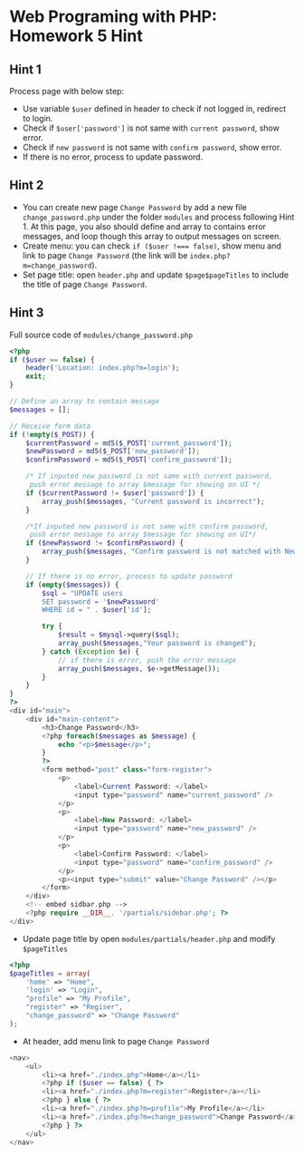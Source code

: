 # Web Programing with PHP: Homework 5 Hint 

## Hint 1
Process page with below step:
- Use variable `$user` defined in header to check if not logged in, redirect to login.
- Check if `$user['password']` is not same with `current password`, show error.
- Check if `new password` is not same with `confirm password`, show error.
- If there is no error, process to update password.

## Hint 2
- You can create new page `Change Password` by add a new file `change_password.php` under the folder `modules` and process following Hint 1. At this page, you also should define and array to contains error messages, and loop though this array to output messages on screen.
- Create menu: you can check `if ($user !=== false)`, show menu and link to page `Change Password` (the link will be `index.php?m=change_password`).
- Set page title: open `header.php` and update `$page$pageTitles` to include the title of page `Change Password`.


## Hint 3

Full source code of `modules/change_password.php`

```php
<?php
if ($user == false) {
    header('Location: index.php?m=login');
    exit;
}

// Define an array to contain message
$messages = [];

// Receive form data
if (!empty($_POST)) {
    $currentPassword = md5($_POST['current_password']);
    $newPassword = md5($_POST['new_password']);
    $confirmPassword = md5($_POST['confirm_password']);

    /* If inputed new password is not same with current password,
     push error message to array $message for showing on UI */
    if ($currentPassword != $user['password']) {
        array_push($messages, "Current password is incorrect");
    }

    /*If inputed new password is not same with confirm password,
     push error message to array $message for showing on UI*/
    if ($newPassword != $confirmPassword) {
        array_push($messages, "Confirm password is not matched with New Password");
    }

    // If there is no error, process to update password
    if (empty($messages)) {
        $sql = "UPDATE users
        SET password = '$newPassword'
        WHERE id = " . $user['id'];

        try {
            $result = $mysql->query($sql);
            array_push($messages,"Your password is changed");
        } catch (Exception $e) {
            // if there is error, push the error message
            array_push($messages, $e->getMessage());
        }
    }
}
?>
<div id="main">
    <div id="main-content">
        <h3>Change Password</h3>
        <?php foreach($messages as $message) {
            echo "<p>$message</p>";
        } 
        ?>
        <form method="post" class="form-register">
            <p>
                <label>Current Password: </label>
                <input type="password" name="current_password" />
            </p>
            <p>
                <label>New Password: </label>
                <input type="password" name="new_password" />
            </p>
            <p>
                <label>Confirm Password: </label>
                <input type="password" name="confirm_password" />
            </p>
            <p><input type="submit" value="Change Password" /></p>
        </form>
    </div>
    <!-- embed sidbar.php -->
    <?php require __DIR__. '/partials/sidebar.php'; ?>
</div>
```

- Update page title by open `modules/partials/header.php` and modify `$pageTitles`

```php
<?php
$pageTitles = array(
    'home' => "Home",
    'login' => "Login",
    "profile" => "My Profile",
    "register" => "Regiser",
    "change_password" => "Change Password"
);
```

- At header, add menu link to page `Change Password`

```php
<nav>
    <ul>
        <li><a href="./index.php">Home</a></li>
        <?php if ($user == false) { ?>
        <li><a href="./index.php?m=register">Register</a></li>
        <?php } else { ?>
        <li><a href="./index.php?m=profile">My Profile</a></li>
        <li><a href="./index.php?m=change_password">Change Password</a></li>
        <?php } ?>
    </ul>
</nav>
```



